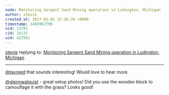 ```yaml
---
node: Monitoring Sargent Sand Mining operation in Ludington, Michigan
author: stevie
created_at: 2017-02-01 15:26:39 +0000
timestamp: 1485962799
nid: 13741
cid: 16132
uid: 422561
---
```




[stevie](../profile/stevie) replying to: [Monitoring Sargent Sand Mining operation in Ludington, Michigan](../notes/glennwalquist/12-04-2016/monitoring-sargent-sand-mining-operation-in-ludington-michigan)

----
[@tayreed](/profile/tayreed) that sounds interesting! Would love to hear more. 

[@glennwalquist](/profile/glennwalquist) - great setup photos! Did you use the wooden block to camouflage it with the grass? Looks good! 